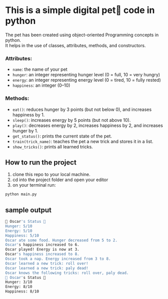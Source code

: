 # This is a simple digital pet🐶 code in python

The pet has been created using object-oriented Programming concepts in python. <br>
It helps in the use of classes, attributes, methods, and constructors.

### Attributes:
- `name`: the name of your pet
- `hunger`: an integer representing hunger level (0 = full, 10 = very hungry)
- `energy`: an integer representing energy level (0 = tired, 10 = fully rested)
- `happiness`: an integer (0–10)

### Methods:
- `eat()`: reduces hunger by 3 points (but not below 0), and increases happiness by 1.
- `sleep()`: increases energy by 5 points (but not above 10).
- `play()`: decreases energy by 2, increases happiness by 2, and increases hunger by 1.
- `get_status()`: prints the current state of the pet.
- `train(trick_name)`: teaches the pet a new trick and stores it in a list.
- `show_tricks()`: prints all learned tricks.


## How to run the project
1. clone this repo to your local machine.
2. cd into the project folder and open your editor
3. on your terminal run: 

```bash
python main.py
```

## sample output
```bash
🐶 Oscar's Status 🐶
Hunger: 5/10
Energy: 5/10
Happiness: 5/10
Oscar ate some food. Hunger decreased from 5 to 2.     
Oscar's happiness increased to 6.
Oscar played! Energy is now at 3.
Oscar's happiness increased to 8.
Oscar took a nap. Energy increased from 3 to 8.        
Oscar learned a new trick: roll over!
Oscar learned a new trick: paly dead!
Oscar knows the following tricks: roll over, paly dead.
🐶 Oscar's Status 🐶
Hunger: 3/10
Energy: 8/10
Happiness: 8/10
```